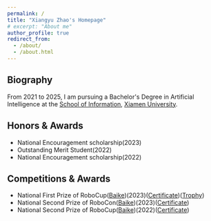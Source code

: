 ```yaml
---
permalink: /
title: "Xiangyu Zhao's Homepage"
# excerpt: "About me"
author_profile: true
redirect_from: 
  - /about/
  - /about.html
---
```


## Biography
From 2021 to 2025, I am pursuing a Bachelor's Degree in Artificial Intelligence at the [School of Information](https://informatics.xmu.edu.cn/), [Xiamen University](https://www.xmu.edu.cn/).

## Honors & Awards
- National Encouragement scholarship(2023)
- Outstanding Merit Student(2022)
- National Encouragement scholarship(2022)

## Competitions & Awards
- National First Prize of RoboCup([Baike](https://baike.baidu.com/item/RoboCup%E6%9C%BA%E5%99%A8%E4%BA%BA%E4%B8%96%E7%95%8C%E6%9D%AF%E4%B8%AD%E5%9B%BD%E8%B5%9B/19753207))(2023)([Certificate](../images/rcs/RoboCup23.jpg))([Trophy](../images/rcs/RoboCup231.png))
- National Second Prize of RoboCon([Baike](https://baike.baidu.com/item/%E4%BA%9A%E5%A4%AA%E5%A4%A7%E5%AD%A6%E7%94%9F%E6%9C%BA%E5%99%A8%E4%BA%BA%E5%A4%A7%E8%B5%9B/10130543))(2023)([Certificate](../images/rcs/RoboCon23.png))
- National Second Prize of RoboCup([Baike](https://baike.baidu.com/item/RoboCup%E6%9C%BA%E5%99%A8%E4%BA%BA%E4%B8%96%E7%95%8C%E6%9D%AF%E4%B8%AD%E5%9B%BD%E8%B5%9B/19753207))(2022)([Certificate](../images/rcs/RoboCup22.png))